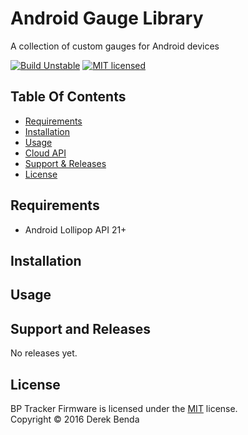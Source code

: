 Android Gauge Library
==========

A collection of custom gauges for Android devices

[![Build Unstable][shield-unstable]](#)
[![MIT licensed][shield-license]](#)



Table Of Contents
-----------------

- [Requirements](#requirements)
- [Installation](#installation)
- [Usage](#usage)
- [Cloud API](#cloud-api)
- [Support & Releases](#support-&-releases)
- [License](#license)


Requirements
-------
  * Android Lollipop API 21+

Installation
-----


Usage
-----


Support and Releases
-----

No releases yet.


License
-------

BP Tracker Firmware is licensed under the [MIT][info-license] license.  
Copyright &copy; 2016 Derek Benda


[shield-unstable]: https://img.shields.io/badge/build-unstable-red.svg
[shield-license]: https://img.shields.io/badge/license-MIT-blue.svg

[info-license]: LICENSE
